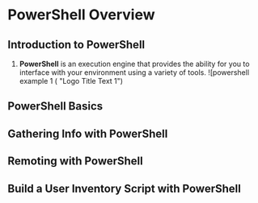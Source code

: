 # PowerShell Overview
## Introduction to PowerShell
1. **PowerShell** is an execution engine that provides the ability for you to interface with your environment using a variety of tools.
![powershell example 1 ( "Logo Title Text 1")
## PowerShell Basics

## Gathering Info with PowerShell

## Remoting with PowerShell

## Build a User Inventory Script with PowerShell
